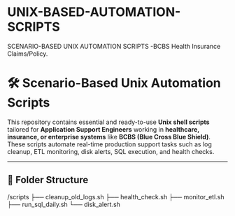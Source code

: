 # UNIX-BASED-AUTOMATION-SCRIPTS
 SCENARIO-BASED UNIX AUTOMATION SCRIPTS -BCBS Health Insurance Claims/Policy.

# 🛠️ Scenario-Based Unix Automation Scripts

This repository contains essential and ready-to-use **Unix shell scripts** tailored for **Application Support Engineers** working in **healthcare, insurance, or enterprise systems** like **BCBS (Blue Cross Blue Shield)**. These scripts automate real-time production support tasks such as log cleanup, ETL monitoring, disk alerts, SQL execution, and health checks.

---

## 📁 Folder Structure

/scripts
├── cleanup_old_logs.sh
├── health_check.sh
├── monitor_etl.sh
├── run_sql_daily.sh
└── disk_alert.sh
